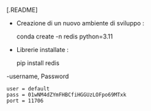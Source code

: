 [.README]

- Creazione di un nuovo ambiente di sviluppo : 

    conda create -n redis python=3.11
- Librerie installate : 

    pip install redis

-username, Password

    user = default
    pass = 01wNM4dZYmFHBCfiHGGUzLOFpo69MTxk
    port = 11706
